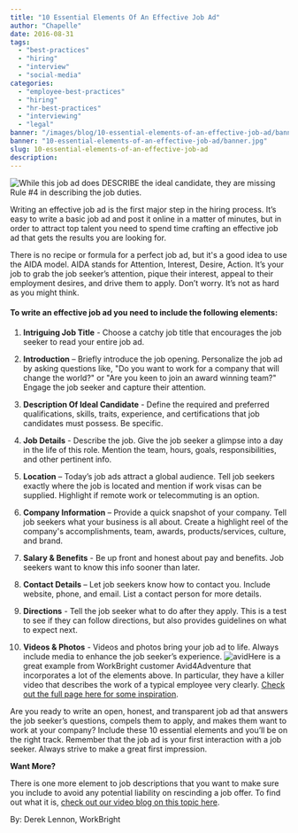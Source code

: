 ```yaml
---
title: "10 Essential Elements Of An Effective Job Ad"
author: "Chapelle"
date: 2016-08-31
tags:
  - "best-practices"
  - "hiring"
  - "interview"
  - "social-media"
categories:
  - "employee-best-practices"
  - "hiring"
  - "hr-best-practices"
  - "interviewing"
  - "legal"
banner: "/images/blog/10-essential-elements-of-an-effective-job-ad/banner.jpg"
banner: "10-essential-elements-of-an-effective-job-ad/banner.jpg"
slug: 10-essential-elements-of-an-effective-job-ad
description: 
---
```

![While this job ad does DESCRIBE the ideal candidate, they are missing Rule #4 in describing the job duties.](/images/blog/10-essential-elements-of-an-effective-job-ad/surgeon-worst-job-adverts.jpg)  
  
  
  
Writing an effective job ad is the first major step in the hiring process. It’s easy to write a basic job ad and post it online in a matter of minutes, but in order to attract top talent you need to spend time crafting an effective job ad that gets the results you are looking for.  
  
There is no recipe or formula for a perfect job ad, but it's a good idea to use the AIDA model. AIDA stands for Attention, Interest, Desire, Action. It’s your job to grab the job seeker’s attention, pique their interest, appeal to their employment desires, and drive them to apply. Don’t worry. It’s not as hard as you might think.
#### To write an effective job ad you need to include the following elements:


1. **Intriguing Job Title** - Choose a catchy job title that encourages the job seeker to read your entire job ad.

2. **Introduction** – Briefly introduce the job opening. Personalize the job ad by asking questions like, "Do you want to work for a company that will change the world?" or "Are you keen to join an award winning team?" Engage the job seeker and capture their attention.

3. **Description Of Ideal Candidate** - Define the required and preferred qualifications, skills, traits, experience, and certifications that job candidates must possess. Be specific.

4. **Job Details** - Describe the job. Give the job seeker a glimpse into a day in the life of this role. Mention the team, hours, goals, responsibilities, and other pertinent info.

5. **Location** – Today’s job ads attract a global audience. Tell job seekers exactly where the job is located and mention if work visas can be supplied. Highlight if remote work or telecommuting is an option.

6. **Company Information** – Provide a quick snapshot of your company. Tell job seekers what your business is all about. Create a highlight reel of the company's accomplishments, team, awards, products/services, culture, and brand.

7. **Salary & Benefits** - Be up front and honest about pay and benefits. Job seekers want to know this info sooner than later.

8. **Contact Details** – Let job seekers know how to contact you. Include website, phone, and email. List a contact person for more details.

9. **Directions** - Tell the job seeker what to do after they apply. This is a test to see if they can follow directions, but also provides guidelines on what to expect next.

10. **Videos & Photos** - Videos and photos bring your job ad to life. Always include media to enhance the job seeker’s experience.
 ![avid](/images/blog/10-essential-elements-of-an-effective-job-ad/avid-300x157.png)Here is a great example from WorkBright customer Avid4Adventure that incorporates a lot of the elements above. In particular, they have a killer video that describes the work of a typical employee very clearly. [Check out the full page here for some inspiration](http://www.avid4.com/jobs/).  
  
Are you ready to write an open, honest, and transparent job ad that answers the job seeker’s questions, compels them to apply, and makes them want to work at your company? Include these 10 essential elements and you’ll be on the right track. Remember that the job ad is your first interaction with a job seeker. Always strive to make a great first impression.  
  
**Want More?**  
  
There is one more element to job descriptions that you want to make sure you include to avoid any potential liability on rescinding a job offer. To find out what it is, [check out our video blog on this topic here](https://www.youtube.com/watch?v=CW743GH6RyQ).  
  
By: Derek Lennon, WorkBright  
  
  
  


  
  


  
  



